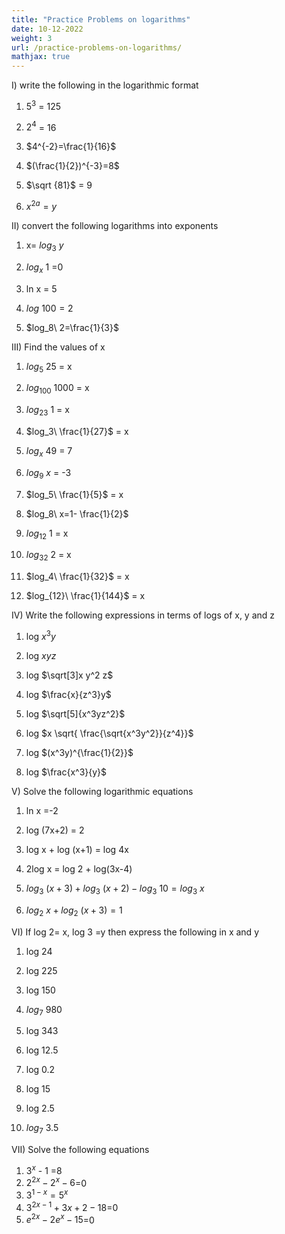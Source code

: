 ```yaml
---
title: "Practice Problems on logarithms"
date: 10-12-2022
weight: 3
url: /practice-problems-on-logarithms/
mathjax: true
---
```


I) write the following in the logarithmic format

1) $5^3$ = 125

2) $2^4$ = 16

3) $4^{-2}=\frac{1}{16}$ 

4) $(\frac{1}{2})^{-3}=8$

5) $\sqrt {81}$ = 9

6) $x^{2a}=y$

II) convert the following logarithms into exponents

1) x= $log_3\ y$

2) $log_x\ 1$ =0

3) ln x = 5

4) $log\ 100=2$

5) $log_8\ 2=\frac{1}{3}$

III) Find the values of x

1) $log_5\ 25$ = x

2) $log_{100}\ 1000$ = x

3) $log_{23}\ 1$ = x

4) $log_3\ \frac{1}{27}$ = x

5) $log_x\ 49$ = 7

6) $log_9\ x$ = -3

7) $log_5\ \frac{1}{5}$ = x

8) $log_8\ x=1- \frac{1}{2}$ 

9) $log_{12}\ 1$ = x

10) $log_{32}\ 2$ = x

11) $log_4\ \frac{1}{32}$ = x

12) $log_{12}\ \frac{1}{144}$ = x

IV) Write the following expressions in terms of logs of x, y and z

1) log $x^3y$

2) log $xyz$

3) log $\sqrt[3]x y^2 z$

4) log $\frac{x}{z^3}y$

5) log $\sqrt[5]{x^3yz^2}$

6) log $x \sqrt{ \frac{\sqrt{x^3y^2}}{z^4}}$

7) log $(x^3y)^{\frac{1}{2}}$

8) log $\frac{x^3}{y}$

V) Solve the following logarithmic equations

1) ln x =-2

2) log (7x+2) = 2

3) log x + log (x+1) = log 4x

4) 2log x = log 2 + log(3x-4)

5) $log_3\ (x+3) + log_3\ (x+2) - log_3\ 10 = log_3\ x$

6) $log_2\ x + log_2\ (x+3) = 1$

VI) If log 2= x, log 3 =y then express the following in x and y

1) log 24

2) log 225

3) log 150

4) $log_7\ 980$

5) log 343

6) log 12.5

7) log 0.2

8) log 15

9) log 2.5

10) $log_7\ 3.5$

VII) Solve the following equations

1) $3^x$ - 1 =8
2) $2^{2x}-2^x-6$=0
3) $3^{1-x}=5^x$
4) $3^{2x-1}+3{x+2}-18$=0
5) $e^{2x}-2e^{x}-15$=0

